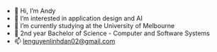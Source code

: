 - 👋 Hi, I’m Andy 
- 👀 I’m interested in application design and AI
- 🌱 I’m currently studying at the University of Melbourne
- 💞️ 2nd year Bachelor of Science - Computer and Software Systems
- 📫 lenguyenlinhdan02@gmail.com 

<!---
Andylenguyen237/Andylenguyen237 is a ✨ special ✨ repository because its `README.md` (this file) appears on your GitHub profile.
You can click the Preview link to take a look at your changes.
--->
